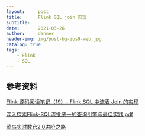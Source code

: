 ```yaml
---
layout:     post
title:      Flink SQL join 实现
subtitle:   
date:       2021-03-26
author:     danner
header-img: img/post-bg-ios9-web.jpg
catalog: true
tags:
    - Flink
    - SQL
---
```








## 参考资料

[Flink 源码阅读笔记（19）- Flink SQL 中流表 Join 的实现](https://blog.jrwang.me/2020/2020-01-05-flink-sourcecode-sql-stream-join/)

[深入探索Flink-SQL流批统一的查询引擎与最佳实践.pdf](https://max.book118.com/html/2020/0622/5004130121002310.shtm)

[菜鸟实时数仓2.0进阶之路](https://mp.weixin.qq.com/s/Z0mOg617Jx0J3XfG5PW-mg)